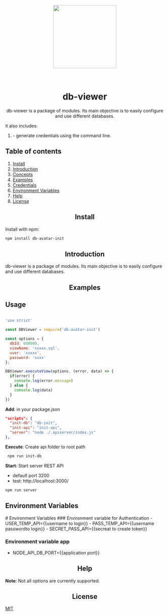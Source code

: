 <div align="center">
  <a href="https://github.com/Alex2018-avatar/db-viewer">
    <img width="200" height="200" src="https://cdn2.vectorstock.com/i/1000x1000/78/46/blue-database-icon-circle-frame-white-background-v-vector-20757846.jpg">
  </a>
  <br>
  <br>

<!-- [![npm][npm]][npm-url]

[![node][node]][node-url]
[![deps][deps]][deps-url]
[![tests][tests]][tests-url]
[![builds][builds]][builds-url]
[![builds2][builds2]][builds2-url]
[![coverage][cover]][cover-url]
[![licenses][licenses]][licenses-url]
[![PR's welcome][prs]][prs-url] -->

  <br>
  <!-- <a href="https://dependabot.com/compatibility-score.html?dependency-name=webpack&package-manager=npm_and_yarn&new-version=latest">
    <img src="https://api.dependabot.com/badges/compatibility_score?dependency-name=webpack&package-manager=npm_and_yarn&version-scheme=semver&target-version=latest">
  </a>
	<a href="https://npmcharts.com/compare/webpack?minimal=true">
		<img src="https://img.shields.io/npm/dm/webpack.svg">
	</a>
	<a href="https://packagephobia.now.sh/result?p=webpack">
		<img src="https://packagephobia.now.sh/badge?p=webpack" alt="install size">
	</a>
	<a href="https://opencollective.com/webpack#backer">
		<img src="https://opencollective.com/webpack/backers/badge.svg">
	</a>
	<a href="https://opencollective.com/webpack#sponsors">
		<img src="https://opencollective.com/webpack/sponsors/badge.svg">
	</a>
	<a href="https://github.com/webpack/webpack/graphs/contributors">
		<img src="https://img.shields.io/github/contributors/webpack/webpack.svg">
	</a>
	<a href="https://gitter.im/webpack/webpack">
		<img src="https://badges.gitter.im/webpack/webpack.svg">
	</a> -->
  <h1>db-viewer</h1>
  <p>
    db-viewer is a package of modules. Its main objective is to easily configure and use different databases.
  </p>
</div>
<div align="left">
  <p>it also includes:</p>
  <ol>
    <li>- generate credentials using the command line.</li>
  </ol>
</div>

## Table of contents

1. [Install](#install)
2. [Introduction](#introduction)
3. [Concepts](#concepts)
3. [Examples](#examples)
4. [Credentials](#credentials)
5. [Environment Variables](#environment)
6. [Help](#help)
7. [License](#license)


<!-- [![Avatar Logo](https://www.avatar-global.com/website/img/logo.png)](https://www.avatar-global.com/) -->
<h2 align="center">Install</h2>
Install with npm:

```bash
npm install db-avatar-init
```

<h2 align="center">Introduction</h2>

db-viewer is a package of modules. Its main objective is to easily configure and use different databases.

<h2 align="center">Examples</h2>

## Usage
```js

'use strict' 

const DBViewer = require('db-avatar-init')

const options = {
  dbId: 000000,
  viewName: 'xxxxx.sql',
  user: 'xxxxx',
  password: 'xxxx'
};

DBViewer.executeView(options, (error, data) => {
  if(error) {
    console.log(error.message)
  } else {
    console.log(data)
  }
})
```

**Add**: in your package.json

```json
"scripts": {
  "init-db": "db-init",
  "init-api": "init-api",
  "server": "node ./.apiserver/index.js"
},
```

**Execute**: Create api folder to root path
```bash
 npm run init-db
```

**Start**: Start server REST API
- default port 3200
- test: http://localhost:3000/

```bash
npm run server
```

<h2 aling="center">Environment Variables</h2>
# Environment Variables
### Environment variable for Authentication
- USER_TEMP_API={{username to login}}
- PASS_TEMP_API={{username passwordto login}}
- SECRET_PASS_API={{secreat to create token}}

### Environment variable app
- NODE_API_DB_PORT={{application port}}


<h2 align="center">Help</h2>

**Note**: Not all options are currently supported.

<h2 align="center">License</h2>

  [MIT](LICENSE)